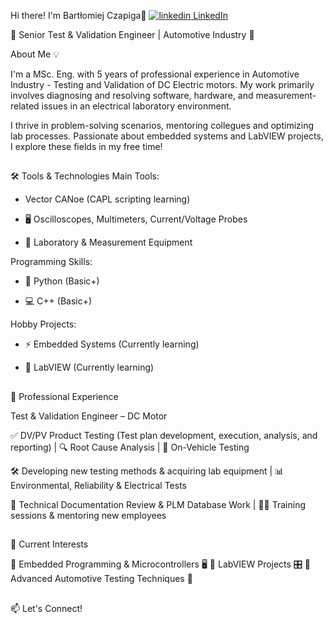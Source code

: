 Hi there! I'm Bartłomiej Czapiga👋
<a href="https://www.linkedin.com/in/bartlomiej-czapiga" target="_blank" rel="noopener noreferrer">
   <img src="https://i.sstatic.net/gVE0j.png" alt="linkedin"> LinkedIn
</a>

🚗 Senior Test & Validation Engineer | Automotive Industry 🔬




About Me 💡

I'm a MSc. Eng. with 5 years of professional experience in Automotive Industry - Testing and Validation of DC Electric motors. My work primarily involves diagnosing and resolving software, hardware, and measurement-related issues in an electrical laboratory environment.

I thrive in problem-solving scenarios, mentoring collegues and optimizing lab processes. Passionate about embedded systems and LabVIEW projects, I explore these fields in my free time!


##
🛠️ Tools & Technologies
Main Tools:

- Vector CANoe (CAPL scripting learning)

- 🖥️ Oscilloscopes, Multimeters, Current/Voltage Probes

- 🔬 Laboratory & Measurement Equipment <br />


Programming Skills:

- 🐍 Python (Basic+)

- 💻 C++ (Basic+)

Hobby Projects:

- ⚡ Embedded Systems (Currently learning)
  
- 🔧 LabVIEW (Currently learning)
  

##
💼 Professional Experience  


Test & Validation Engineer – DC Motor

✅ DV/PV Product Testing (Test plan development, execution, analysis, and reporting) | 🔍 Root Cause Analysis | 🚗 On-Vehicle Testing

🛠️ Developing new testing methods & acquiring lab equipment | 📊 Environmental, Reliability & Electrical Tests

📜 Technical Documentation Review & PLM Database Work | 👨‍🏫 Training sessions & mentoring new employees
##
##
🚀 Current Interests

🔹 Embedded Programming & Microcontrollers 🖥️
🔹 LabVIEW Projects 🎛️
🔹 Advanced Automotive Testing Techniques 🚗

##
📫 Let's Connect!
